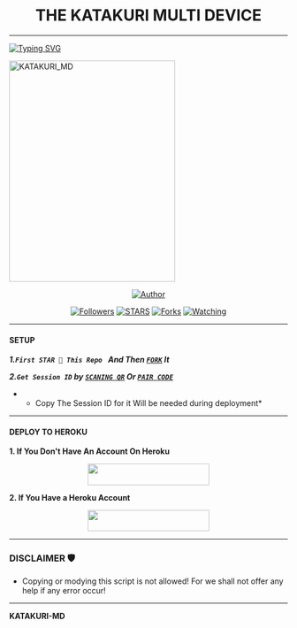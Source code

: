 <h1 align="center"> THE KATAKURI MULTI DEVICE </h1>
<p align="center">  

***
  
<a href="https://git.io/typing-svg"><img src="https://readme-typing-svg.demolab.com?font=Black+Ops+One&size=50&pause=1000&color=1BAFBAFF&center=true&width=910&height=100&lines=THANKS FOR CHOOSING +KATAKURI_MD;MULTI+DEVICE+WHATSAPP+BOT;ARISED+BY+KATAKURI" alt="Typing SVG" /></a>
  </p>
    <img alt="KATAKURI_MD" width="300" height="400" src="https://files.catbox.moe/23fcdx.jpg">
<p align="center">
<p align="center">
<a href="https://github.com/boru-to/KATAKURI_MD"><img title="Author" src="https://img.shields.io/badge/KATAKURI_MD-blue?style=for-the-badge&logo=github"></a>
<p/>
<p align="center">
<a href="https://github.com/boru-to?tab=followers"><img title="Followers" src="https://img.shields.io/github/followers/boru-to?label=Followers&style=social"></a>
<a href="https://github.com/boru-to/KATAKURI_MD/stargazers/"><img title="STARS" src="https://img.shields.io/github/stars/boru-to/KATAKURI_MD?&style=social"></a>
<a href="https://github.com/boru-to/KATAKURI_MD/network/members"><img title="Forks" src="https://img.shields.io/github/forks/boru-to/KATAKURI_MD?style=social"></a>
<a href="https://github.com/boru-to/KATAKURI_MD/watchers"><img title="Watching" src="https://img.shields.io/github/watchers/boru-to/KATAKURI_MD?label=Watching&style=social"></a>
  
***

#### SETUP 

***1.`First STAR 🌟 This Repo ` And Then [`FORK`](https://github.com/boru-to/KATAKURI_MD/fork) It***

***2.`Get Session ID` by [`SCANING QR`](https://arthur-scanner.onrender.com/qr) Or [`PAIR CODE`](https://apppp-4a1971b28792.herokuapp.com/pair)***

* - Copy The Session ID for it Will be needed during deployment*

***

#### DEPLOY TO HEROKU 
**1. If You Don't Have An Account On Heroku**
    <br>
<p align="center"><a href="https://signup.heroku.com">
 <img src="https://img.shields.io/badge/Create%20Account%20Now-blue?style=for-the-badge&logo=heroku" width="220" height="38.45"/></a></p>

**2. If You Have a Heroku Account**
    <br>
<p align="center"><a href="https://france-king.vercel.app"> <img src="https://img.shields.io/badge/DEPLOY%20NOW-blue?style=for-the-badge&logo=heroku" width="220" height="38.45"/></a></p>


***


### DISCLAIMER 🛡 
- Copying or modying this script is not allowed! For we shall not offer any help if any error occur!

***

 **KATAKURI-MD**
